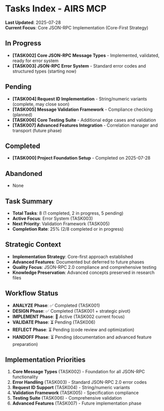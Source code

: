 # Tasks Index - AIRS MCP

**Last Updated**: 2025-07-28  
**Current Focus**: Core JSON-RPC Implementation (Core-First Strategy)

## In Progress
- **[TASK002] Core JSON-RPC Message Types** - Implemented, validated, ready for error system
- **[TASK003] JSON-RPC Error System** - Standard error codes and structured types (starting now)

## Pending
- **[TASK004] Request ID Implementation** - String/numeric variants (complete, may close soon)
- **[TASK005] Message Validation Framework** - Compliance checking (planned)
- **[TASK006] Core Testing Suite** - Additional edge cases and validation
- **[TASK007] Advanced Features Integration** - Correlation manager and transport (future phase)

## Completed
- **[TASK000] Project Foundation Setup** - Completed on 2025-07-28

## Abandoned
- None

## Task Summary
- **Total Tasks**: 8 (1 completed, 2 in progress, 5 pending)
- **Active Focus**: Error System (TASK003)
- **Next Priority**: Validation Framework (TASK005)
- **Completion Rate**: 25% (2/8 completed or in progress)

## Strategic Context
- **Implementation Strategy**: Core-first approach established
- **Advanced Features**: Documented but deferred to future phases
- **Quality Focus**: JSON-RPC 2.0 compliance and comprehensive testing
- **Knowledge Preservation**: Advanced concepts preserved in research files

## Workflow Status
- **ANALYZE Phase**: ✅ Completed (TASK001)
- **DESIGN Phase**: ✅ Completed (TASK001 + strategic pivot)
- **IMPLEMENT Phase**: 🎯 Active (TASK002 current focus)
- **VALIDATE Phase**: ⏳ Pending (TASK006)
- **REFLECT Phase**: ⏳ Pending (code review and optimization)
- **HANDOFF Phase**: ⏳ Pending (documentation and advanced feature preparation)

## Implementation Priorities
1. **Core Message Types** (TASK002) - Foundation for all JSON-RPC functionality
2. **Error Handling** (TASK003) - Standard JSON-RPC 2.0 error codes
3. **Request ID Support** (TASK004) - String/numeric variants
4. **Validation Framework** (TASK005) - Specification compliance
5. **Testing Suite** (TASK006) - Comprehensive validation
6. **Advanced Features** (TASK007) - Future implementation phase
